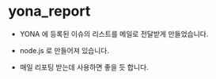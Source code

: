# yona_report

* YONA 에 등록된 이슈의 리스트를 메일로 전달받게 만들었습니다.

* node.js 로 만들어져 있습니다.

* 매일 리포팅 받는데 사용하면 좋을 듯 합니다.
